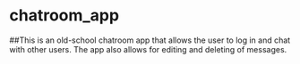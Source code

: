 # chatroom_app

##This is an old-school chatroom app that allows the user to log in and chat with other users. The app also allows for editing and deleting of messages.
